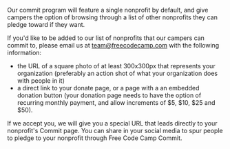 Our commit program will feature a single nonprofit by default, and give campers the option of browsing through a list of other nonprofits they can pledge toward if they want. 

If you'd like to be added to our list of nonprofits that our campers can commit to, please email us at team@freecodecamp.com with the following information:

- the URL of a square photo of at least 300x300px that represents your organization (preferably an action shot of what your organization does with people in it)
- a direct link to your donate page, or a page with a an embedded donation button (your donation page needs to have the option of recurring monthly payment, and allow increments of $5, $10, $25 and $50).

If we accept you, we will give you a special URL that leads directly to your nonprofit's Commit page. You can share in your social media to spur people to pledge to your nonprofit through Free Code Camp Commit.